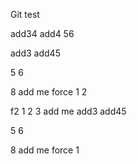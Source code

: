 
Git test

add34
add4
56

add3
add45

5
6



8
add me
force
1
2

f2 1 2 3
add me
add3
add45


5
6



8
add me
force
1
